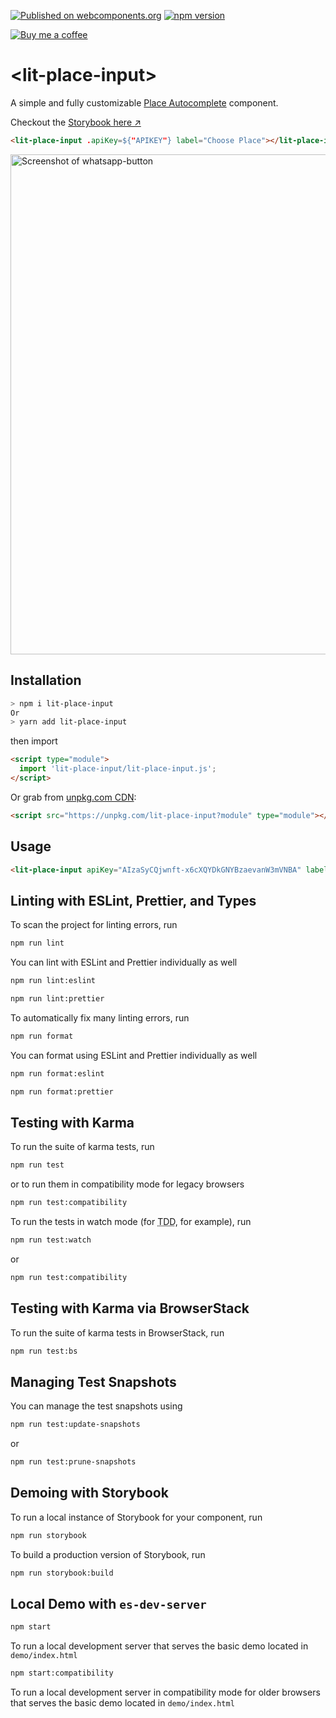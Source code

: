 [![Published on webcomponents.org](https://img.shields.io/badge/webcomponents.org-published-blue.svg)](https://www.webcomponents.org/element/lit-place-input) [![npm version](https://badge.fury.io/js/lit-place-input.svg)](https://badge.fury.io/js/lit-place-input)

[![Buy me a coffee][buymeacoffee-shield]][buymeacoffee]

# \<lit-place-input>

A simple and fully customizable [Place Autocomplete](https://developers.google.com/places/web-service/autocomplete) component.

Checkout the [Storybook here  ↗](https://smashah.github.io/lit-place-input/)


```html
<lit-place-input .apiKey=${"APIKEY"} label="Choose Place"></lit-place-input>
```

[<img src="https://raw.githubusercontent.com/smashah/lit-place-input/master/screenshot.png" alt="Screenshot of whatsapp-button" width="800">](https://smashah.github.io/lit-place-input/?path=/story/litplaceinput--simple)

## Installation

```bash
> npm i lit-place-input
Or
> yarn add lit-place-input
```

then import

```html
<script type="module">
  import 'lit-place-input/lit-place-input.js';
</script>
```

Or grab from [unpkg.com CDN](https://unpkg.com/lit-place-input?module):

```html
<script src="https://unpkg.com/lit-place-input?module" type="module"></script>
```


## Usage

<!--
```
<custom-element-demo>
  <template>
<script src="https://unpkg.com/lit-place-input?module" type="module"></script>
<script type="module">
  import 'lit-place-input/lit-place-input.js';
</script>
    <next-code-block></next-code-block>
  </template>
</custom-element-demo>
```
-->

```html
<lit-place-input apiKey="AIzaSyCQjwnft-x6cXQYDkGNYBzaevanW3mVNBA" label="Choose Place"></lit-place-input>
```

## Linting with ESLint, Prettier, and Types

To scan the project for linting errors, run
```bash
npm run lint
```

You can lint with ESLint and Prettier individually as well
```bash
npm run lint:eslint
```
```bash
npm run lint:prettier
```

To automatically fix many linting errors, run
```bash
npm run format
```

You can format using ESLint and Prettier individually as well
```bash
npm run format:eslint
```
```bash
npm run format:prettier
```

## Testing with Karma
To run the suite of karma tests, run
```bash
npm run test
```
or to run them in compatibility mode for legacy browsers
```bash
npm run test:compatibility
```

To run the tests in watch mode (for <abbr title="test driven development">TDD</abbr>, for example), run

```bash
npm run test:watch
```
or
```bash
npm run test:compatibility
```

## Testing with Karma via BrowserStack
To run the suite of karma tests in BrowserStack, run
```bash
npm run test:bs
```

## Managing Test Snapshots
You can manage the test snapshots using
```bash
npm run test:update-snapshots
```
or
```bash
npm run test:prune-snapshots
```

## Demoing with Storybook
To run a local instance of Storybook for your component, run
```bash
npm run storybook
```

To build a production version of Storybook, run
```bash
npm run storybook:build
```


## Local Demo with `es-dev-server`
```bash
npm start
```
To run a local development server that serves the basic demo located in `demo/index.html`

```bash
npm start:compatibility
```
To run a local development server in compatibility mode for older browsers that serves the basic demo located in `demo/index.html`

[buymeacoffee-shield]: https://www.buymeacoffee.com/assets/img/guidelines/download-assets-sm-2.svg
[buymeacoffee]: https://www.buymeacoffee.com/smashah